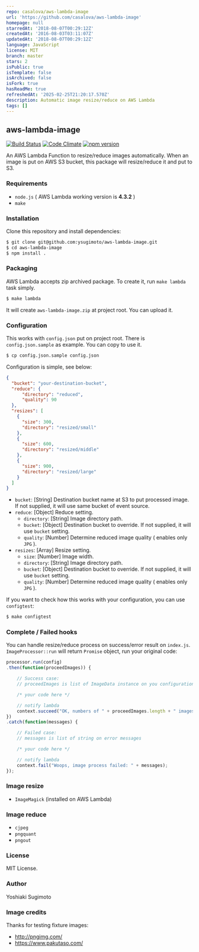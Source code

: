 ```yaml
---
repo: casalova/aws-lambda-image
url: 'https://github.com/casalova/aws-lambda-image'
homepage: null
starredAt: '2018-08-07T00:29:12Z'
createdAt: '2016-08-03T03:11:07Z'
updatedAt: '2018-08-07T00:29:12Z'
language: JavaScript
license: MIT
branch: master
stars: 2
isPublic: true
isTemplate: false
isArchived: false
isFork: true
hasReadMe: true
refreshedAt: '2025-02-25T21:20:17.570Z'
description: Automatic image resize/reduce on AWS Lambda
tags: []
---
```


## aws-lambda-image

[![Build Status](https://travis-ci.org/ysugimoto/aws-lambda-image.svg?branch=master)](https://travis-ci.org/ysugimoto/aws-lambda-image)
[![Code Climate](https://codeclimate.com/github/ysugimoto/aws-lambda-image/badges/gpa.svg)](https://codeclimate.com/github/ysugimoto/aws-lambda-image)
[![npm version](https://badge.fury.io/js/aws-lambda-image.svg)](https://badge.fury.io/js/aws-lambda-image)

An AWS Lambda Function to resize/reduce images automatically. When an image is put on AWS S3 bucket, this package will resize/reduce it and put to S3.

### Requirements

- `node.js` ( AWS Lambda working version is **4.3.2** )
- `make`

### Installation

Clone this repository and install dependencies:

```bash
$ git clone git@github.com:ysugimoto/aws-lambda-image.git
$ cd aws-lambda-image
$ npm install .
```

### Packaging

AWS Lambda accepts zip archived package. To create it, run `make lambda` task simply.

```bash
$ make lambda
```

It will create `aws-lambda-image.zip` at project root. You can upload it.

### Configuration

This works with `config.json` put on project root. There is `config.json.sample` as example. You can copy to use it.

```bash
$ cp config.json.sample config.json
```

Configuration is simple, see below:

```json
{
  "bucket": "your-destination-bucket",
  "reduce": {
      "directory": "reduced",
      "quality": 90
  },
  "resizes": [
    {
      "size": 300,
      "directory": "resized/small"
    },
    {
      "size": 600,
      "directory": "resized/middle"
    },
    {
      "size": 900,
      "directory": "resized/large"
    }
  ]
}
```

- `bucket`: [String] Destination bucket name at S3 to put processed image. If not supplied, it will use same bucket of event source.
- `reduce`: [Object] Reduce setting.
  - `directory`: [String] Image directory path.
  - `bucket`: [Object] Destination bucket to override. If not supplied, it will use `bucket` setting.
  - `quality`: [Number] Determine reduced image quality ( enables only `JPG` ).
- `resizes`: [Array] Resize setting.
  - `size`: [Number] Image width.
  - `directory`: [String] Image directory path.
  - `bucket`: [Object] Destination bucket to override. If not supplied, it will use `bucket` setting.
  - `quality`: [Number] Determine reduced image quality ( enables only `JPG` ).

If you want to check how this works with your configuration, you can use `configtest`:

```bash
$ make configtest
```

### Complete / Failed hooks

You can handle resize/reduce process on success/error result on `index.js`. `ImageProcessor::run` will return `Promise` object, run your original code:

```javascript
processor.run(config)
.then(function(proceedImages)) {

    // Success case:
    // proceedImages is list of ImageData instance on you configuration

    /* your code here */

    // notify lambda
    context.succeed("OK, numbers of " + proceedImages.length + " images has proceeded.");
})
.catch(function(messages) {

    // Failed case:
    // messages is list of string on error messages

    /* your code here */

    // notify lambda
    context.fail("Woops, image process failed: " + messages);
});
```

### Image resize

- `ImageMagick` (installed on AWS Lambda)

### Image reduce

- `cjpeg`
- `pngquant`
- `pngout`

### License

MIT License.

### Author

Yoshiaki Sugimoto

### Image credits

Thanks for testing fixture images:

- http://pngimg.com/
- https://www.pakutaso.com/
